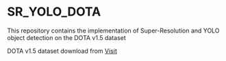 ﻿# SR_YOLO_DOTA
This repository contains the implementation of Super-Resolution and YOLO object detection on the DOTA v1.5 dataset

DOTA v1.5 dataset download from [Visit](https://captain-whu.github.io/DOTA/dataset.html)
  
